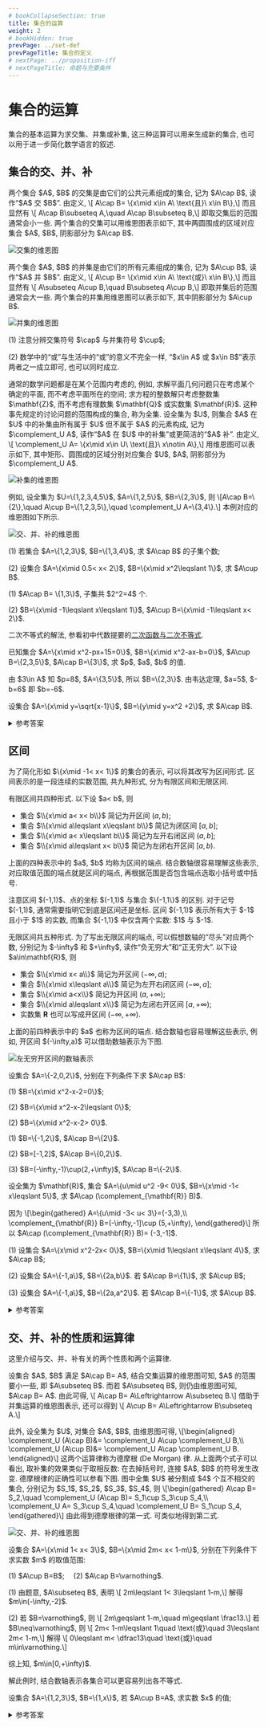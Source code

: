```yaml
---
# bookCollapseSection: true
title: 集合的运算
weight: 2
# bookHidden: true
prevPage: ../set-def
prevPageTitle: 集合的定义
# nextPage: ../proposition-iff
# nextPageTitle: 命题与充要条件
---
```


# 集合的运算

集合的基本运算为求交集、并集或补集, 这三种运算可以用来生成新的集合, 也可以用于进一步简化数学语言的叙述.

## 集合的交、并、补

<p>
两个集合 $A$, $B$ 的交集是由它们的公共元素组成的集合, 记为 $A\cap B$, 读作“$A$ 交 $B$”. 由定义, \[
    A\cap B= \{x\mid x\in A\ \text{且}\ x\in B\},\]
而且显然有 \[
    A\cap B\subseteq A,\quad A\cap B\subseteq B,\]
即取交集后的范围通常会小一些. 两个集合的交集可以用维恩图表示如下, 其中两圆围成的区域对应集合 $A$, $B$, 阴影部分为 $A\cap B$.
</p>
<img alt="交集的维恩图" src="/figs/2022/2022-08/2022-0821-1420.svg"></img>

<p>
两个集合 $A$, $B$ 的并集是由它们的所有元素组成的集合, 记为 $A\cup B$, 读作“$A$ 并 $B$”. 由定义, \[
    A\cup B= \{x\mid x\in A\ \text{或}\ x\in B\},\]
而且显然有 \[
    A\subseteq A\cup B,\quad B\subseteq A\cup B,\]
即取并集后的范围通常会大一些. 两个集合的并集用维恩图可以表示如下, 其中阴影部分为 $A\cup B$.
</p>
<img alt="并集的维恩图" src="/figs/2022/2022-08/2022-0821-1430.svg"></img>

<myremark>
    <p>(1) 注意分辨交集符号 $\cap$ 与并集符号 $\cup$;</p>
    <p>(2) 数学中的“或”与生活中的“或”的意义不完全一样, “$x\in A$ 或 $x\in B$”表示两者之一成立即可, 也可以同时成立.</p>
</myremark>

<p>
通常的数学问题都是在某个范围内考虑的, 例如, 求解平面几何问题只在考虑某个确定的平面, 而不考虑平面所在的空间; 求方程的整数解只考虑整数集 $\mathbf{Z}$, 而不考虑有理数集 $\mathbf{Q}$ 或实数集 $\mathbf{R}$. 这种事先规定的讨论问题的范围构成的集合, 称为全集. 设全集为 $U$, 则集合 $A$ 在 $U$ 中的补集由所有属于 $U$ 但不属于 $A$ 的元素构成, 记为 $\complement_U A$, 读作“$A$ 在 $U$ 中的补集”或更简洁的“$A$ 补”. 由定义, \[
    \complement_U A= \{x\mid x\in U\ \text{且}\ x\notin A\},\]
用维恩图可以表示如下, 其中矩形、圆围成的区域分别对应集合 $U$, $A$, 阴影部分为 $\complement_U A$.
</p>
<img alt="补集的维恩图" src="/figs/2022/2022-08/2022-0821-1530.svg"></img>

<p>
例如, 设全集为 $U=\{1,2,3,4,5\}$, $A=\{1,2,5\}$, $B=\{2,3\}$, 则
\[A\cap B=\{2\},\quad A\cup B=\{1,2,3,5\},\quad 
  \complement_U A=\{3,4\}.\]
本例对应的维恩图如下所示.
</p>
<img alt="交、并、补的维恩图" src="/figs/2022/2022-08/2022-0821-1540.svg"></img>


<myexample>
    <p>(1) 若集合 $A=\{1,2,3\}$, $B=\{1,3,4\}$, 求 $A\cap B$ 的子集个数;</p>
    <p>(2) 设集合 $A=\{x\mid 0.5< x< 2\}$, $B=\{x\mid x^2\leqslant 1\}$, 求 $A\cup B$.</p>
</myexample>

<mysolution>
    <p>(1) $A\cap B= \{1,3\}$, 子集共 $2^2=4$ 个.</p>
    <p>(2) $B=\{x\mid -1\leqslant x\leqslant 1\}$, $A\cup B=\{x\mid -1\leqslant x< 2\}$.</p>
</mysolution>

<myremark>
    <p>二次不等式的解法, 参看初中代数提要的<a href="../../ms-function/quadratic-function-inequality#二次不等式的解法">二次函数与二次不等式</a>.</p>
</myremark>

<myexample>
    <p> 已知集合 $A=\{x\mid x^2-px+15=0\}$, $B=\{x\mid x^2-ax-b=0\}$, $A\cup B=\{2,3,5\}$, $A\cap B=\{3\}$, 求 $p$, $a$, $b$ 的值.</p>
</myexample>

<mysolution>
    <p>由 $3\in A$ 知 $p=8$, $A=\{3,5\}$, 所以 $B=\{2,3\}$. 由韦达定理, $a=5$, $-b=6$ 即 $b=-6$.</p>
</mysolution>

<myexercise>
    <p>设集合 $A=\{x\mid y=\sqrt{x-1}\}$, $B=\{y\mid y=x^2 +2\}$, 求 $A\cap B$.</p>
</myexercise>

<details><summary>参考答案</summary>
    <p>$A=\{x\mid x\geqslant 1\}$, $B=\{x\mid x\geqslant 2\}$, 则 $A\cap B=\{x\mid x\geqslant 2\}$. (注意, $A$ 描述的是根号下 $x$ 的取值范围, $B$ 描述的是二次函数的取值范围.)</p>
</details>

## 区间

<p>
为了简化形如 $\{x\mid -1< x< 1\}$ 的集合的表示, 可以将其改写为区间形式. 区间表示的是一段连续的实数范围, 共九种形式, 分为有限区间和无限区间.
</p>

<p>
有限区间共四种形式. 以下设 $a< b$, 则
</p>

- 集合 $\\{x\mid a< x< b\\}$ 简记为开区间 $(a,b)$;
- 集合 $\\{x\mid a\leqslant x\leqslant b\\}$ 简记为闭区间 $[a,b]$;
- 集合 $\\{x\mid a< x\leqslant b\\}$ 简记为左开右闭区间 $(a,b]$;
- 集合 $\\{x\mid a\leqslant x< b\\}$ 简记为左闭右开区间 $[a,b)$.

<p>
上面的四种表示中的 $a$, $b$ 均称为区间的端点. 结合数轴很容易理解这些表示, 对应取值范围的端点就是区间的端点, 再根据范围是否包含端点选取小括号或中括号.
</p>

<myremark>
    <p>注意区间 $(-1,1)$、点的坐标 $(-1,1)$ 与集合 $\{-1,1\}$ 的区别. 对于记号 $(-1,1)$, 通常需要指明它到底是区间还是坐标. 区间 $(-1,1)$ 表示所有大于 $-1$ 且小于 $1$ 的实数, 而集合 ${-1,1}$ 中仅含两个实数: $1$ 与 $-1$.</p>
</myremark>

<p>
无限区间共五种形式. 为了写出无限区间的端点, 可以假想数轴的“尽头”对应两个数, 分别记为 $-\infty$ 和 $+\infty$, 读作“负无穷大”和“正无穷大”. 以下设 $a\in\mathbf{R}$, 则
</p>

- 集合 $\\{x\mid x< a\\}$ 简记为开区间 $(-\infty,a)$;
- 集合 $\\{x\mid x\leqslant a\\}$ 简记为左开右闭区间 $(-\infty,a]$;
- 集合 $\\{x\mid a<x\\}$ 简记为开区间 $(a,+\infty)$;
- 集合 $\\{x\mid a\leqslant x\\}$ 简记为左闭右开区间 $[a,+\infty)$;
- 实数集 $\mathbf{R}$ 也可以写成开区间 $(-\infty,+\infty)$.

<p>
上面的前四种表示中的 $a$ 也称为区间的端点. 结合数轴也容易理解这些表示, 例如, 开区间 $(-\infty,a)$ 可以借助数轴表示为下图.
</p>
<img alt="左无穷开区间的数轴表示" src="/figs/2022/2022-08/2022-0821-1620.svg"></img>


<myexample>
    <p>设集合 $A=\{-2,0,2\}$, 分别在下列条件下求 $A\cap B$:</p>
    <p>(1) $B=\{x\mid x^2-x-2=0\}$;</p>
    <p>(2) $B=\{x\mid x^2-x-2\leqslant 0\}$;</p>
    <p>(2) $B=\{x\mid x^2-x-2> 0\}$.</p>
</myexample>

<mysolution>
    <p>(1) $B=\{-1,2\}$, $A\cap B=\{2\}$.</p>
    <p>(2) $B=[-1,2]$, $A\cap B=\{0,2\}$.</p>
    <p>(3) $B=(-\infty,-1)\cup(2,+\infty)$, $A\cap B=\{-2\}$.</p>
</mysolution>

<myexample>
    <p>设全集为 $\mathbf{R}$, 集合 $A=\{u\mid u^2 -9< 0\}$, $B=\{x\mid -1< x\leqslant 5\}$, 求 $A\cap (\complement_{\mathbf{R}} B)$.</p>
</myexample>

<mysolution>
    <p>因为 \[\begin{gathered}
        A=\{u\mid -3< u< 3\}=(-3,3),\\
        \complement_{\mathbf{R}} B=(-\infty,-1]\cup (5,+\infty),
    \end{gathered}\]
    所以 $A\cap (\complement_{\mathbf{R}} B)= (-3,-1]$.</p>
</mysolution>

<myexercise>
    <p>(1) 设集合 $A=\{x\mid x^2-2x< 0\}$, $B=\{x\mid 1\leqslant x\leqslant 4\}$, 求 $A\cap B$;</p>
    <p>(2) 设集合 $A=\{-1,a\}$, $B=\{2a,b\}$. 若 $A\cap B=\{1\}$, 求 $A\cup B$;</p>
    <p>(3) 设集合 $A=\{-1,a\}$, $B=\{2a,a^2\}$. 若 $A\cap B=\{-1\}$, 求 $A\cup B$.</p>
    
</myexercise>

<details><summary>参考答案</summary>
    <p>(1) $A=(0,2)$, $A\cap B=[1,2)$.</p>
    <p>(2) \(1\in A\) 且 \(1\in B\), 则 \(a=1\), $A=\{-1,1\}$, $B=\{2,b\}$, 所以 $b=1$, $B=\{2,1\}$, 故 $A\cup B=\{-1,1,2\}$.</p>
    <p>(3) $-1\in B\Rightarrow 2a=-1$, $a=-\dfrac12$, 故 $A\cup B=\Big\{-1,-\dfrac12,\dfrac14\Big\}$.</p>
</details>

## 交、并、补的性质和运算律

<p>
这里介绍与交、并、补有关的两个性质和两个运算律.
</p>

<p>设集合 $A$, $B$ 满足 $A\cap B= A$, 结合交集运算的维恩图可知, $A$ 的范围要小一些, 即 $A\subseteq B$. 而若 $A\subseteq B$, 则仍由维恩图可知, $A\cap B= A$. 由此可得, \[
    A\cap B= A\Leftrightarrow A\subseteq B.\]
借助于并集运算的维恩图表示, 还可以得到 \[
    A\cup B= A\Leftrightarrow B\subseteq A.\]
</p>

<p>
此外, 设全集为 $U$, 对集合 $A$, $B$, 由维恩图可得, \[\begin{aligned}
    \complement_U (A\cap B)&= \complement_U A\cup \complement_U B,\\
    \complement_U (A\cup B)&= \complement_U A\cap \complement_U B.
\end{aligned}\]
这两个运算律称为德摩根 (De Morgan) 律. 从上面两个式子可以看出, 取补集的效果类似于取相反数: 在去掉括号时, 连接 $A$, $B$ 的符号发生改变. 德摩根律的正确性可以参看下图. 图中全集 $U$ 被分割成 $4$ 个互不相交的集合, 分别记为 $S_1$, $S_2$, $S_3$, $S_4$, 则 \[\begin{gathered}
    A\cap B= S_2,\quad \complement_U (A\cap B)= S_1\cup S_3\cup S_4,\\
    \complement_U A= S_3\cup S_4,\quad \complement_U B= S_1\cup S_4,
\end{gathered}\]
由此得到德摩根律的第一式. 可类似地得到第二式.
</p>
<img alt="交、并、补的维恩图" src="/figs/2022/2022-08/2022-0824-1940.svg"></img>

<myexample>
    <p>设集合 $A=\{x\mid 1< x< 3\}$, $B=\{x\mid 2m< x< 1-m\}$, 分别在下列条件下求实数 $m$ 的取值范围:</p>
    <p>(1) $A\cup B=B$;&emsp; (2) $A\cap B=\varnothing$.</p>
</myexample>

<mysolution>
    <p>(1) 由题意, $A\subseteq B$, 表明 \[
        2m\leqslant 1< 3\leqslant 1-m,\]
    解得 $m\in(-\infty,-2]$.</p>
    <p>(2) 若 $B=\varnothing$, 则 \[
        2m\geqslant 1-m,\quad m\geqslant \frac13.\]
    若 $B\neq\varnothing$, 则 \[
        2m< 1-m\leqslant 1\quad \text{或}\quad 3\leqslant 2m< 1-m,\]
    解得 \[
        0\leqslant m< \dfrac13\quad \text{或}\quad m\in\varnothing.\]</p>
    <p>综上知, $m\in[0,+\infty)$.</p>
</mysolution>

<myremark>
    <p>解此例时, 结合数轴表示各集合可以更容易列出各不等式.</p>
</myremark>

<myexercise>
    <p>设集合 $A=\{1,2,3\}$, $B=\{1,x\}$, 若 $A\cup B=A$, 求实数 $x$ 的值;</p>
</myexercise>

<details><summary>参考答案</summary>
    <p>\(B\subseteq A\), 则 \(x=2\) 或 \(3\).</p>
</details>


